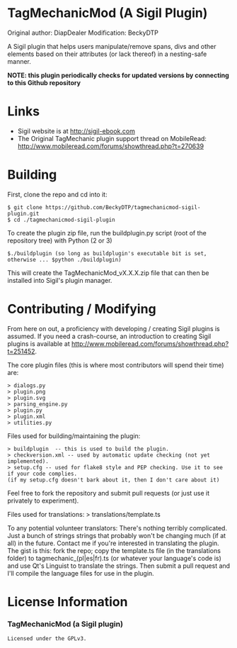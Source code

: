 TagMechanicMod (A Sigil Plugin)
============

Original author: DiapDealer
Modification: BeckyDTP

A Sigil plugin that helps users manipulate/remove spans, divs and other elements based on their attributes (or lack thereof) in a nesting-safe manner.

**NOTE: this plugin periodically checks for updated versions by connecting to this Github repository**

Links
=====

* Sigil website is at http://sigil-ebook.com
* The Original TagMechanic plugin support thread on MobileRead: <http://www.mobileread.com/forums/showthread.php?t=270639>


Building
========

First, clone the repo and cd into it:

    $ git clone https://github.com/BeckyDTP/tagmechanicmod-sigil-plugin.git
    $ cd ./tagmechanicmod-sigil-plugin


To create the plugin zip file, run the buildplugin.py script (root of the repository tree) with Python (2 or 3)

    $./buildplugin (so long as buildplugin's executable bit is set, otherwise ... $python ./buildplugin)

This will create the TagMechanicMod_vX.X.X.zip file that can then be installed into Sigil's plugin manager.

Contributing / Modifying
============
From here on out, a proficiency with developing / creating Sigil plugins is assumed.
If you need a crash-course, an introduction to creating Sigil plugins is available at
http://www.mobileread.com/forums/showthread.php?t=251452.


The core plugin files (this is where most contributors will spend their time) are:

    > dialogs.py
    > plugin.png
    > plugin.svg
    > parsing_engine.py
    > plugin.py
    > plugin.xml
    > utilities.py


Files used for building/maintaining the plugin:

    > buildplugin  -- this is used to build the plugin.
    > checkversion.xml -- used by automatic update checking (not yet implemented).
    > setup.cfg -- used for flake8 style and PEP checking. Use it to see if your code complies.
    (if my setup.cfg doesn't bark about it, then I don't care about it)

Feel free to fork the repository and submit pull requests (or just use it privately to experiment).

Files used for translations:
    > translations/template.ts

To any potential volunteer translators: There's nothing terribly complicated. Just a bunch of strings strings that probably won't be changing much (if at all) in the future. Contact me if you're interested in translating the plugin. The gist is this: fork the repo; copy the template.ts file (in the translations folder) to tagmechanic_(pl|es|fr).ts (or whatever your language's code is) and use Qt's Linguist to translate the strings. Then submit a pull request and I'll compile the language files for use in the plugin.


License Information
=======

### TagMechanicMod (a Sigil plugin)

    Licensed under the GPLv3.


